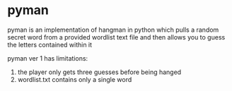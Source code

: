 # pyman

pyman is an implementation of hangman in python which pulls a random secret word from a provided wordlist text file and then allows you to guess the letters contained within it

pyman ver 1 has limitations:
1. the player only gets three guesses before being hanged
2. wordlist.txt contains only a single word